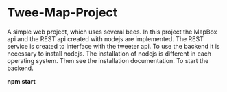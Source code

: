 # Twee-Map-Project
A simple web project, which uses several bees. In this project the MapBox api and the REST api created with nodejs are implemented.
The REST service is created to interface with the tweeter api.
To use the backend it is necessary to install nodejs. 
The installation of nodejs is different in each operating system. Then see the installation documentation.
To start the backend. 


**npm start**
